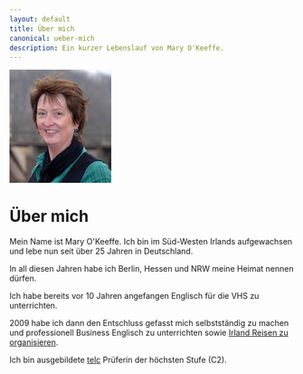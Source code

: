 ```yaml
---
layout: default
title: Über mich
canonical: ueber-mich
description: Ein kurzer Lebenslauf von Mary O'Keeffe.
---
```

<img class="mary" width="180" height="200" src="img/mary.jpg" alt="">

# Über mich

Mein Name ist Mary O'Keeffe. Ich bin im Süd-Westen Irlands aufgewachsen und lebe
nun seit über 25 Jahren in Deutschland.

In all diesen Jahren habe ich Berlin, Hessen und NRW meine Heimat nennen dürfen.

Ich habe bereits vor 10 Jahren angefangen Englisch für die VHS zu unterrichten.

2009 habe ich dann den Entschluss gefasst mich selbstständig zu machen und professionell Business Englisch zu unterrichten sowie [Irland Reisen zu organisieren](http://abenteuer-irland.de).

Ich bin ausgebildete [telc](ttp://www.telc.net/) Prüferin der höchsten Stufe (C2).
